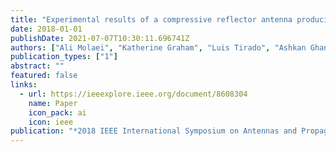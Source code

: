 ```yaml
---
title: "Experimental results of a compressive reflector antenna producing spatial coding"
date: 2018-01-01
publishDate: 2021-07-07T10:30:11.696741Z
authors: ["Ali Molaei", "Katherine Graham", "Luis Tirado", "Ashkan Ghanbarzadeh", "Anthony Bisulco", "Juan Heredia-Juesas", "Chang Liu", "Joseph Von Holten", "Jose A Martinez-Lorenzo"]
publication_types: ["1"]
abstract: ""
featured: false
links:
  - url: https://ieeexplore.ieee.org/document/8608304
    name: Paper
    icon_pack: ai
    icon: ieee
publication: "*2018 IEEE International Symposium on Antennas and Propagation & USNC/URSI National Radio Science Meeting*"
---
```


